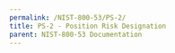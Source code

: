 ```yaml
---
permalink: /NIST-800-53/PS-2/
title: PS-2 - Position Risk Designation
parent: NIST-800-53 Documentation
---
```

